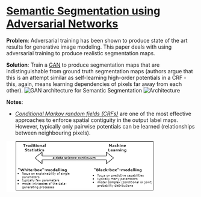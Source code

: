 # [Semantic Segmentation using Adversarial Networks](https://arxiv.org/pdf/1611.08408.pdf)

**Problem**: Adversarial training has been shown to produce state of the art results for generative
image modeling. This paper deals with using adversarial training to produce realistic segmentation maps. 

**Solution**: Train a  [GAN](https://papers.nips.cc/paper/5423-generative-adversarial-nets.pdf) to produce segmentation maps that are indistinguishable from ground truth segmentation maps (authors argue that this is an attempt similar as self-learning high-order potentials in a CRF - this, again, means learning dependencies of pixels far away from each other).
![GAN architecture for Semantic Segmentation](https://github.com/fgabel/MACHINE-LEARNING-and-DEEP-LEARNING-papernotes/blob/master/comments/adv.png)
![Architecture](https://raw.githubusercontent.com/fgabel/Deep-Learning-and-Automated-Driving-Papernotes/master/comments/adv.png)

**Notes**:
* [*Conditional Markov random fields (CRFs)*](https://medium.com/ml2vec/overview-of-conditional-random-fields-68a2a20fa541) are one of the most effective approaches to enforce spatial contiguity in the output label maps. However, typically only pairwise potentials can be learned (relationships between neighbouring pixels).

![hs](../1.png?raw=true "Wireframe001")
